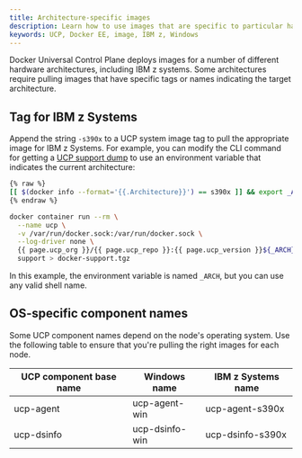 ```yaml
---
title: Architecture-specific images
description: Learn how to use images that are specific to particular hardware architectures in Docker Universal Control Plane.
keywords: UCP, Docker EE, image, IBM z, Windows
---
```


Docker Universal Control Plane deploys images for a number of different
hardware architectures, including IBM z systems. Some architectures require
pulling images that have specific tags or names indicating the target
architecture.

## Tag for IBM z Systems

Append the string `-s390x` to a UCP system image tag to pull the appropriate
image for IBM z Systems. For example, you can modify the CLI command for getting
a [UCP support dump](..\..\get-support.md) to use an environment variable
that indicates the current architecture:

```bash
{% raw %}
[[ $(docker info --format='{{.Architecture}}') == s390x ]] && export _ARCH='-s390x' || export _ARCH=''
{% endraw %}

docker container run --rm \
  --name ucp \
  -v /var/run/docker.sock:/var/run/docker.sock \
  --log-driver none \
  {{ page.ucp_org }}/{{ page.ucp_repo }}:{{ page.ucp_version }}${_ARCH} \
  support > docker-support.tgz
```

In this example, the environment variable is named `_ARCH`, but you can use any 
valid shell name.

## OS-specific component names

Some UCP component names depend on the node's operating system. Use the
following table to ensure that you're pulling the right images for each node.

| UCP component base name | Windows name   | IBM z Systems name |
|-------------------------|----------------|--------------------|
| ucp-agent               | ucp-agent-win  | ucp-agent-s390x    |
| ucp-dsinfo              | ucp-dsinfo-win | ucp-dsinfo-s390x   |
